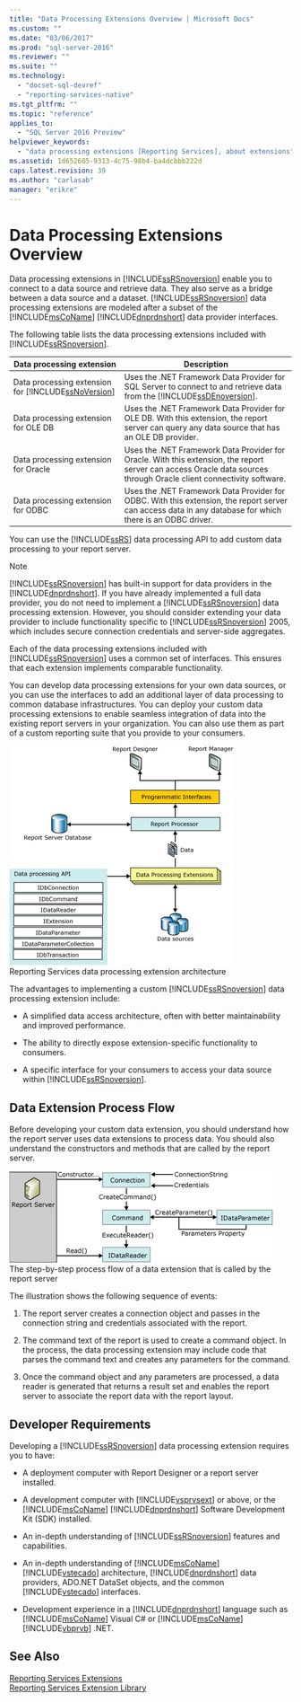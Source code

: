 ```yaml
---
title: "Data Processing Extensions Overview | Microsoft Docs"
ms.custom: ""
ms.date: "03/06/2017"
ms.prod: "sql-server-2016"
ms.reviewer: ""
ms.suite: ""
ms.technology: 
  - "docset-sql-devref"
  - "reporting-services-native"
ms.tgt_pltfrm: ""
ms.topic: "reference"
applies_to: 
  - "SQL Server 2016 Preview"
helpviewer_keywords: 
  - "data processing extensions [Reporting Services], about extensions"
ms.assetid: 1d652605-9313-4c75-98b4-ba4dcbbb222d
caps.latest.revision: 39
ms.author: "carlasab"
manager: "erikre"
---
```

# Data Processing Extensions Overview
  Data processing extensions in [!INCLUDE[ssRSnoversion](../../../advanced-analytics/r-services/includes/ssrsnoversion-md.md)] enable you to connect to a data source and retrieve data. They also serve as a bridge between a data source and a dataset. [!INCLUDE[ssRSnoversion](../../../advanced-analytics/r-services/includes/ssrsnoversion-md.md)] data processing extensions are modeled after a subset of the [!INCLUDE[msCoName](../../../advanced-analytics/r-services/tutorials/includes/msconame-md.md)] [!INCLUDE[dnprdnshort](../../../analysis-services/multidimensional-models/includes/dnprdnshort-md.md)] data provider interfaces.  
  
 The following table lists the data processing extensions included with [!INCLUDE[ssRSnoversion](../../../advanced-analytics/r-services/includes/ssrsnoversion-md.md)].  
  
|Data processing extension|Description|  
|-------------------------------|-----------------|  
|Data processing extension for [!INCLUDE[ssNoVersion](../../../advanced-analytics/r-services/includes/ssnoversion-md.md)]|Uses the .NET Framework Data Provider for SQL Server to connect to and retrieve data from the [!INCLUDE[ssDEnoversion](../../../analysis-services/instances/install/windows/includes/ssdenoversion-md.md)].|  
|Data processing extension for OLE DB|Uses the .NET Framework Data Provider for OLE DB. With this extension, the report server can query any data source that has an OLE DB provider.|  
|Data processing extension for Oracle|Uses the .NET Framework Data Provider for Oracle. With this extension, the report server can access Oracle data sources through Oracle client connectivity software.|  
|Data processing extension for ODBC|Uses the .NET Framework Data Provider for ODBC. With this extension, the report server can access data in any database for which there is an ODBC driver.|  
  
 You can use the [!INCLUDE[ssRS](../../../database-engine/configure/windows/includes/ssrs-md.md)] data processing API to add custom data processing to your report server.  
  
> [!NOTE]  
>  [!INCLUDE[ssRSnoversion](../../../advanced-analytics/r-services/includes/ssrsnoversion-md.md)] has built-in support for data providers in the [!INCLUDE[dnprdnshort](../../../analysis-services/multidimensional-models/includes/dnprdnshort-md.md)]. If you have already implemented a full data provider, you do not need to implement a [!INCLUDE[ssRSnoversion](../../../advanced-analytics/r-services/includes/ssrsnoversion-md.md)] data processing extension. However, you should consider extending your data provider to include functionality specific to [!INCLUDE[ssRSnoversion](../../../advanced-analytics/r-services/includes/ssrsnoversion-md.md)] 2005, which includes secure connection credentials and server-side aggregates.  
  
 Each of the data processing extensions included with [!INCLUDE[ssRSnoversion](../../../advanced-analytics/r-services/includes/ssrsnoversion-md.md)] uses a common set of interfaces. This ensures that each extension implements comparable functionality.  
  
 You can develop data processing extensions for your own data sources, or you can use the interfaces to add an additional layer of data processing to common database infrastructures. You can deploy your custom data processing extensions to enable seamless integration of data into the existing report servers in your organization. You can also use them as part of a custom reporting suite that you provide to your consumers.  
  
 ![Data processing extension architecture](../../../reporting-services/extensions/data-processing/media/bk-dataprocess-extensions.gif "Data processing extension architecture")  
Reporting Services data processing extension architecture  
  
 The advantages to implementing a custom [!INCLUDE[ssRSnoversion](../../../advanced-analytics/r-services/includes/ssrsnoversion-md.md)] data processing extension include:  
  
-   A simplified data access architecture, often with better maintainability and improved performance.  
  
-   The ability to directly expose extension-specific functionality to consumers.  
  
-   A specific interface for your consumers to access your data source within [!INCLUDE[ssRSnoversion](../../../advanced-analytics/r-services/includes/ssrsnoversion-md.md)].  
  
## Data Extension Process Flow  
 Before developing your custom data extension, you should understand how the report server uses data extensions to process data. You should also understand the constructors and methods that are called by the report server.  
  
 ![Process flow for data processing extension](../../../reporting-services/extensions/data-processing/media/bk-ext-01.gif "Process flow for data processing extension")  
The step-by-step process flow of a data extension that is called by the report server  
  
 The illustration shows the following sequence of events:  
  
1.  The report server creates a connection object and passes in the connection string and credentials associated with the report.  
  
2.  The command text of the report is used to create a command object. In the process, the data processing extension may include code that parses the command text and creates any parameters for the command.  
  
3.  Once the command object and any parameters are processed, a data reader is generated that returns a result set and enables the report server to associate the report data with the report layout.  
  
## Developer Requirements  
 Developing a [!INCLUDE[ssRSnoversion](../../../advanced-analytics/r-services/includes/ssrsnoversion-md.md)] data processing extension requires you to have:  
  
-   A deployment computer with Report Designer or a report server installed.  
  
-   A development computer with [!INCLUDE[vsprvsext](../../../reporting-services/custom-report-items/includes/vsprvsext-md.md)] or above, or the [!INCLUDE[msCoName](../../../advanced-analytics/r-services/tutorials/includes/msconame-md.md)] [!INCLUDE[dnprdnshort](../../../analysis-services/multidimensional-models/includes/dnprdnshort-md.md)] Software Development Kit (SDK) installed.  
  
-   An in-depth understanding of [!INCLUDE[ssRSnoversion](../../../advanced-analytics/r-services/includes/ssrsnoversion-md.md)] features and capabilities.  
  
-   An in-depth understanding of [!INCLUDE[msCoName](../../../advanced-analytics/r-services/tutorials/includes/msconame-md.md)] [!INCLUDE[vstecado](../../../analysis-services/data-mining/includes/vstecado-md.md)] architecture, [!INCLUDE[dnprdnshort](../../../analysis-services/multidimensional-models/includes/dnprdnshort-md.md)] data providers, ADO.NET DataSet objects, and the common [!INCLUDE[vstecado](../../../analysis-services/data-mining/includes/vstecado-md.md)] interfaces.  
  
-   Development experience in a [!INCLUDE[dnprdnshort](../../../analysis-services/multidimensional-models/includes/dnprdnshort-md.md)] language such as [!INCLUDE[msCoName](../../../advanced-analytics/r-services/tutorials/includes/msconame-md.md)] Visual C# or [!INCLUDE[msCoName](../../../advanced-analytics/r-services/tutorials/includes/msconame-md.md)] [!INCLUDE[vbprvb](../../../analysis-services/data-mining/includes/vbprvb-md.md)] .NET.  
  
## See Also  
 [Reporting Services Extensions](../../../reporting-services/extensions/reporting-services-extensions.md)   
 [Reporting Services Extension Library](../../../reporting-services/extensions/reporting-services-extension-library.md)  
  
  